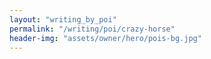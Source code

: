 ```yaml
---
layout: "writing_by_poi"
permalink: "/writing/poi/crazy-horse"
header-img: "assets/owner/hero/pois-bg.jpg"
---
```

